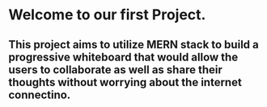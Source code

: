 # Welcome to our first Project. 

## This project aims to utilize MERN stack to build a progressive whiteboard that would allow the users to collaborate as well as share their thoughts without worrying about the internet connectino. 